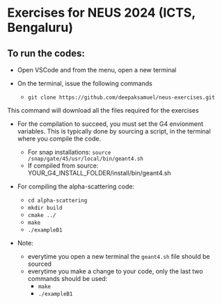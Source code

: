 # Exercises for NEUS 2024 (ICTS, Bengaluru)

## To run the codes:

- Open VSCode and from the menu, open a new terminal 

- On the terminal, issue the following commands
    - `git clone https://github.com/deepaksamuel/neus-exercises.git`

This command will download all the files required for the exercises

- For the compilation to succeed, you must set the G4 envionment variables. This is typically done by sourcing a script, in the terminal where you compile the code.

    - For snap installations: `source /snap/gate/45/usr/local/bin/geant4.sh`
    - If compiled from source: YOUR_G4_INSTALL_FOLDER/install/bin/geant4.sh

- For compiling the alpha-scattering code:
    - `cd alpha-scattering`
    - `mkdir build`
    - `cmake ../`
    - `make`
    - `./exampleB1`

- Note: 
    - everytime you open a new terminal the `geant4.sh` file should be sourced
    - everytime you make a change to your code, only the last two commands should be used:
        - `make`
        - `./exampleB1`
